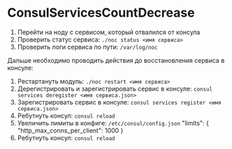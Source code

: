 # ConsulServicesCountDecrease 

1. Перейти на ноду с сервисом, который отвалился от консула
2. Проверить статус сервиса: ```./noc status <имя сервиса>```
3. Проверить логи сервиса по пути: ```/var/log/noc```

Дальше необходимо проводить действия до восстановления сервиса в консуле:
1. Рестартануть модуль: ```./noc restart <имя сервиса>```
2. Дерегистрировать и зарегистрировать сервис в консуле: ```consul services deregister <имя сервиса.json>```
3. Зарегистрировать сервис в консуле: ```consul services register <имя сервиса.json>```
4. Ребутнуть консул: ```consul reload```
5. Увеличить лимиты в конфиге: ```/etc/consul/config.json```
"limits": {
"http_max_conns_per_client": 1000
}
6. Ребутнуть консул: ```consul reload```

